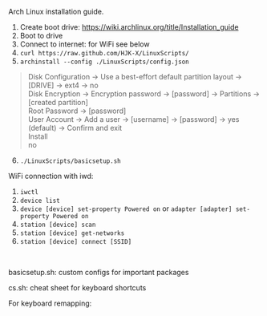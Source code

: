 Arch Linux installation guide.

1. Create boot drive: https://wiki.archlinux.org/title/Installation_guide
2. Boot to drive
3. Connect to internet: for WiFi see below
4. ```curl https://raw.github.com/HJK-X/LinuxScripts/```
5. ```archinstall --config ./LinuxScripts/config.json```
> Disk Configuration -> Use a best-effort default partition layout -> [DRIVE] -> ext4 -> no  
> Disk Encryption -> Encryption password -> [password] -> Partitions -> [created partition]  
> Root Password -> [password]  
> User Account -> Add a user -> [username] -> [password] -> yes (default) -> Confirm and exit  
> Install   
> no  
6. ```./LinuxScripts/basicsetup.sh```


WiFi connection with iwd:
1. ```iwctl```
2. ```device list```
3. ```device [device] set-property Powered on``` or ```adapter [adapter] set-property Powered on```
4.  ```station [device] scan```
5.  ```station [device] get-networks```
6.  ```station [device] connect [SSID]```

<br>

basicsetup.sh: custom configs for important packages  

  


cs.sh: cheat sheet for keyboard shortcuts

For keyboard remapping:
  
